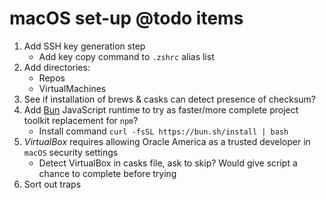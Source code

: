 # macOS set-up @todo items

1. Add SSH key generation step
    - Add key copy command to `.zshrc` alias list
1. Add directories:
    - Repos
    - VirtualMachines
1. See if installation of brews & casks can detect presence of checksum?
1. Add [Bun](https://bun.sh/) JavaScript runtime to try as faster/more complete project toolkit replacement for `npm`?
    - Install command `curl -fsSL https://bun.sh/install | bash`
1. _VirtualBox_ requires allowing Oracle America as a trusted developer in `macOS` security settings
    - Detect VirtualBox in casks file, ask to skip? Would give script a chance to complete before trying
1. Sort out traps
